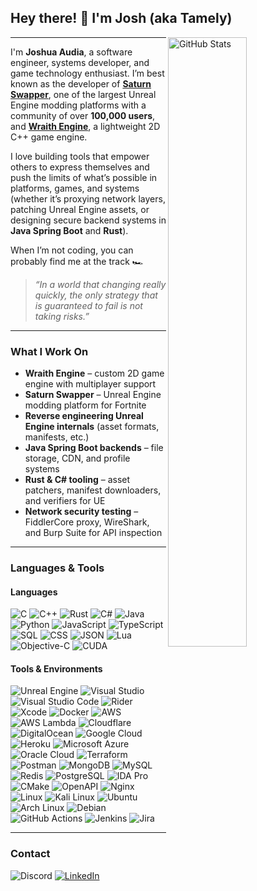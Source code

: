 ## Hey there! 👋 I'm Josh (aka Tamely)

<picture>
  <source
    srcset="https://github-readme-stats.vercel.app/api?username=Tamely&include_all_commits=true&show_icons=true&hide_border=true&bg_color=1e1e2e&text_color=cdd6f4&icon_color=f5c2e7&title_color=89b4fa"
    media="(prefers-color-scheme: dark)"
  />
  <source
    srcset="https://github-readme-stats.vercel.app/api?username=Tamely&include_all_commits=true&show_icons=true&hide_border=true&bg_color=eff1f5&text_color=4c4f69&icon_color=8839ef&title_color=ea76cb"
    media="(prefers-color-scheme: light), (prefers-color-scheme: no-preference)"
  />
  <img align="right" alt="GitHub Stats" width="50%" src="https://github-readme-stats.vercel.app/api?username=Tamely&include_all_commits=true&show_icons=true&bg_color=1e1e2e&text_color=cdd6f4&icon_color=f5c2e7&title_color=89b4fa">
</picture>

---

I'm **Joshua Audia**, a software engineer, systems developer, and game technology enthusiast.
I’m best known as the developer of **[Saturn Swapper](https://github.com/Tamely/SaturnSwapper)**, one of the largest Unreal Engine modding platforms with a community of over **100,000 users**, and **[Wraith Engine](https://github.com/Tamely/WraithEngine)**, a lightweight 2D C++ game engine.

I love building tools that empower others to express themselves and push the limits of what’s possible in platforms, games, and systems (whether it’s proxying network layers, patching Unreal Engine assets, or designing secure backend systems in **Java Spring Boot** and **Rust**).

When I’m not coding, you can probably find me at the track 🏎️

> *“In a world that changing really quickly, the only strategy that is guaranteed to fail is not taking risks.”*

---

### What I Work On

* **Wraith Engine** – custom 2D game engine with multiplayer support
* **Saturn Swapper** – Unreal Engine modding platform for Fortnite
* **Reverse engineering Unreal Engine internals** (asset formats, manifests, etc.)
* **Java Spring Boot backends** – file storage, CDN, and profile systems
* **Rust & C# tooling** – asset patchers, manifest downloaders, and verifiers for UE
* **Network security testing** – FiddlerCore proxy, WireShark, and Burp Suite for API inspection

---

### Languages & Tools

#### Languages

![C](https://img.shields.io/badge/C-00599C?style=for-the-badge\&logo=c&logoColor=white)
![C++](https://img.shields.io/badge/C++-00599C?style=for-the-badge\&logo=cplusplus\&logoColor=white)
![Rust](https://img.shields.io/badge/Rust-000000?style=for-the-badge\&logo=rust\&logoColor=white)
![C#](https://img.shields.io/badge/C%23-68217A?style=for-the-badge\&logo=dotnet\&logoColor=white)
![Java](https://img.shields.io/badge/Java-ED8B00?style=for-the-badge\&logo=openjdk\&logoColor=white)
![Python](https://img.shields.io/badge/Python-3670A0?style=for-the-badge\&logo=python\&logoColor=FFD43B)
![JavaScript](https://img.shields.io/badge/JavaScript-F7DF1E?style=for-the-badge\&logo=javascript\&logoColor=black)
![TypeScript](https://img.shields.io/badge/TypeScript-3178C6?style=for-the-badge\&logo=typescript&logoColor=fff)
![SQL](https://img.shields.io/badge/SQL-336791?style=for-the-badge\&logo=postgresql\&logoColor=white)
![CSS](https://img.shields.io/badge/CSS-639?style=for-the-badge\&logo=css&logoColor=fff)
![JSON](https://img.shields.io/badge/JSON-000?style=for-the-badge\&logo=json&logoColor=fff)
![Lua](https://img.shields.io/badge/Lua-%232C2D72.svg?style=for-the-badge\&logo=lua&logoColor=white)
![Objective-C](https://img.shields.io/badge/Objective--C-%233A95E3.svg?style=for-the-badge\&logo=apple&logoColor=white)
![CUDA](https://img.shields.io/badge/CUDA-76B900?style=for-the-badge\&logo=nvidia&logoColor=fff)

#### Tools & Environments

![Unreal Engine](https://img.shields.io/badge/Unreal_Engine-313131?style=for-the-badge\&logo=unrealengine\&logoColor=white)
![Visual Studio](https://custom-icon-badges.demolab.com/badge/Visual%20Studio-5C2D91.svg?style=for-the-badge\&logo=visualstudio&logoColor=white)
![Visual Studio Code](https://custom-icon-badges.demolab.com/badge/Visual%20Studio%20Code-0078d7.svg?style=for-the-badge\&logo=vsc&logoColor=white)
![Rider](https://img.shields.io/badge/Rider-000?style=for-the-badge\&logo=rider&logoColor=fff)
![Xcode](https://img.shields.io/badge/Xcode-007ACC?style=for-the-badge\&logo=Xcode&logoColor=white)
![Docker](https://img.shields.io/badge/Docker-2496ED?style=for-the-badge\&logo=docker\&logoColor=white)
![AWS](https://custom-icon-badges.demolab.com/badge/AWS-%23FF9900.svg?style=for-the-badge\&logo=aws&logoColor=white)
![AWS Lambda](https://custom-icon-badges.demolab.com/badge/AWS%20Lambda-%23FF9900.svg?style=for-the-badge\&logo=aws-lambda&logoColor=white)
![Cloudflare](https://img.shields.io/badge/Cloudflare-F38020?style=for-the-badge\&logo=Cloudflare&logoColor=white)
![DigitalOcean](https://img.shields.io/badge/DigitalOcean-%230167ff.svg?style=for-the-badge\&logo=digitalOcean&logoColor=white)
![Google Cloud](https://img.shields.io/badge/Google%20Cloud-%234285F4.svg?style=for-the-badge\&logo=google-cloud&logoColor=white)
![Heroku](https://img.shields.io/badge/Heroku-430098?style=for-the-badge\&logo=heroku&logoColor=fffe)
![Microsoft Azure](https://custom-icon-badges.demolab.com/badge/Microsoft%20Azure-0089D6?style=for-the-badge\&logo=msazure&logoColor=white)
![Oracle Cloud](https://custom-icon-badges.demolab.com/badge/Oracle%20Cloud-F80000?style=for-the-badge\&logo=oracle&logoColor=white)
![Terraform](https://img.shields.io/badge/Terraform-844FBA?style=for-the-badge\&logo=terraform&logoColor=fff)
![Postman](https://img.shields.io/badge/Postman-FF6C37?style=for-the-badge\&logo=postman&logoColor=white)
![MongoDB](https://img.shields.io/badge/MongoDB-%234ea94b.svg?style=for-the-badge\&logo=mongodb&logoColor=white)
![MySQL](https://img.shields.io/badge/MySQL-4479A1?style=for-the-badge\&logo=mysql&logoColor=fff)
![Redis](https://img.shields.io/badge/Redis-DC382D?style=for-the-badge\&logo=redis\&logoColor=white)
![PostgreSQL](https://img.shields.io/badge/PostgreSQL-316192?style=for-the-badge\&logo=postgresql\&logoColor=white)
![IDA Pro](https://img.shields.io/badge/IDA_Pro-gray?style=for-the-badge\&logoColor=white)
![CMake](https://img.shields.io/badge/CMake-064F8C?style=for-the-badge\&logo=cmake\&logoColor=white)
![OpenAPI](https://img.shields.io/badge/OpenAPI-6BA539?style=for-the-badge\&logo=openapiinitiative&logoColor=white)
![Nginx](https://img.shields.io/badge/Nginx-009639?style=for-the-badge\&logo=nginx\&logoColor=white)
![Linux](https://img.shields.io/badge/Linux-FCC624?style=for-the-badge\&logo=linux&logoColor=black)
![Kali Linux](https://img.shields.io/badge/Kali%20Linux-557C94?style=for-the-badge\&logo=kalilinux&logoColor=fff)
![Ubuntu](https://img.shields.io/badge/Ubuntu-E95420?style=for-the-badge\&logo=ubuntu&logoColor=white)
![Arch Linux](https://img.shields.io/badge/Arch_Linux-1793D1?style=for-the-badge\&logo=archlinux\&logoColor=white)
![Debian](https://img.shields.io/badge/Debian-D70A53?style=for-the-badge\&logo=debian\&logoColor=white)
![GitHub Actions](https://img.shields.io/badge/GitHub_Actions-2088FF?style=for-the-badge\&logo=github-actions&logoColor=white)
![Jenkins](https://img.shields.io/badge/Jenkins-D24939?style=for-the-badge\&logo=jenkins&logoColor=white)
![Jira](https://img.shields.io/badge/Jira-0052CC?style=for-the-badge\&logo=jira&logoColor=fff)

---

### Contact

![Discord](https://img.shields.io/badge/Tamely-%235865F2?style=for-the-badge\&logo=discord\&logoColor=white)
[![LinkedIn](https://custom-icon-badges.demolab.com/badge/Joshua_Audia-0A66C2?style=for-the-badge\&logo=linkedin-white&logoColor=fff)](https://linkedin.com/in/joshuaaudia)
